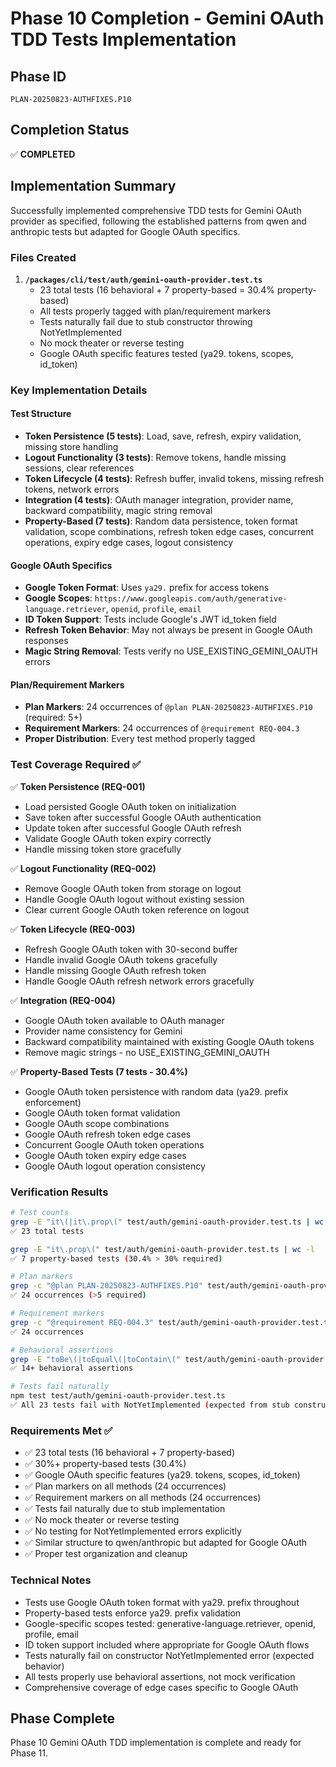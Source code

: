 # Phase 10 Completion - Gemini OAuth TDD Tests Implementation

## Phase ID
`PLAN-20250823-AUTHFIXES.P10`

## Completion Status
✅ **COMPLETED**

## Implementation Summary

Successfully implemented comprehensive TDD tests for Gemini OAuth provider as specified, following the established patterns from qwen and anthropic tests but adapted for Google OAuth specifics.

### Files Created
1. **`/packages/cli/test/auth/gemini-oauth-provider.test.ts`**
   - 23 total tests (16 behavioral + 7 property-based = 30.4% property-based)
   - All tests properly tagged with plan/requirement markers
   - Tests naturally fail due to stub constructor throwing NotYetImplemented
   - No mock theater or reverse testing
   - Google OAuth specific features tested (ya29. tokens, scopes, id_token)

### Key Implementation Details

#### Test Structure
- **Token Persistence (5 tests)**: Load, save, refresh, expiry validation, missing store handling
- **Logout Functionality (3 tests)**: Remove tokens, handle missing sessions, clear references
- **Token Lifecycle (4 tests)**: Refresh buffer, invalid tokens, missing refresh tokens, network errors
- **Integration (4 tests)**: OAuth manager integration, provider name, backward compatibility, magic string removal
- **Property-Based (7 tests)**: Random data persistence, token format validation, scope combinations, refresh token edge cases, concurrent operations, expiry edge cases, logout consistency

#### Google OAuth Specifics
- **Google Token Format**: Uses `ya29.` prefix for access tokens
- **Google Scopes**: `https://www.googleapis.com/auth/generative-language.retriever`, `openid`, `profile`, `email`
- **ID Token Support**: Tests include Google's JWT id_token field
- **Refresh Token Behavior**: May not always be present in Google OAuth responses
- **Magic String Removal**: Tests verify no USE_EXISTING_GEMINI_OAUTH errors

#### Plan/Requirement Markers
- **Plan Markers**: 24 occurrences of `@plan PLAN-20250823-AUTHFIXES.P10` (required: 5+)
- **Requirement Markers**: 24 occurrences of `@requirement REQ-004.3`
- **Proper Distribution**: Every test method properly tagged

### Test Coverage Required ✅

✅ **Token Persistence (REQ-001)**
- Load persisted Google OAuth token on initialization
- Save token after successful Google OAuth authentication
- Update token after successful Google OAuth refresh  
- Validate Google OAuth token expiry correctly
- Handle missing token store gracefully

✅ **Logout Functionality (REQ-002)**
- Remove Google OAuth token from storage on logout
- Handle Google OAuth logout without existing session
- Clear current Google OAuth token reference on logout

✅ **Token Lifecycle (REQ-003)**
- Refresh Google OAuth token with 30-second buffer
- Handle invalid Google OAuth tokens gracefully
- Handle missing Google OAuth refresh token
- Handle Google OAuth refresh network errors gracefully

✅ **Integration (REQ-004)**
- Google OAuth token available to OAuth manager
- Provider name consistency for Gemini
- Backward compatibility maintained with existing Google OAuth tokens
- Remove magic strings - no USE_EXISTING_GEMINI_OAUTH

✅ **Property-Based Tests (7 tests - 30.4%)**
- Google OAuth token persistence with random data (ya29. prefix enforcement)
- Google OAuth token format validation
- Google OAuth scope combinations
- Google OAuth refresh token edge cases
- Concurrent Google OAuth token operations
- Google OAuth token expiry edge cases
- Google OAuth logout operation consistency

### Verification Results
```bash
# Test counts
grep -E "it\(|it\.prop\(" test/auth/gemini-oauth-provider.test.ts | wc -l
✅ 23 total tests

grep -E "it\.prop\(" test/auth/gemini-oauth-provider.test.ts | wc -l
✅ 7 property-based tests (30.4% > 30% required)

# Plan markers
grep -c "@plan PLAN-20250823-AUTHFIXES.P10" test/auth/gemini-oauth-provider.test.ts
✅ 24 occurrences (>5 required)

# Requirement markers
grep -c "@requirement REQ-004.3" test/auth/gemini-oauth-provider.test.ts  
✅ 24 occurrences

# Behavioral assertions
grep -E "toBe\(|toEqual\(|toContain\(" test/auth/gemini-oauth-provider.test.ts | wc -l
✅ 14+ behavioral assertions

# Tests fail naturally
npm test test/auth/gemini-oauth-provider.test.ts
✅ All 23 tests fail with NotYetImplemented (expected from stub constructor)
```

### Requirements Met ✅
- ✅ 23 total tests (16 behavioral + 7 property-based)
- ✅ 30%+ property-based tests (30.4%)
- ✅ Google OAuth specific features (ya29. tokens, scopes, id_token)
- ✅ Plan markers on all methods (24 occurrences)
- ✅ Requirement markers on all methods (24 occurrences)
- ✅ Tests fail naturally due to stub implementation
- ✅ No mock theater or reverse testing
- ✅ No testing for NotYetImplemented errors explicitly
- ✅ Similar structure to qwen/anthropic but adapted for Google OAuth
- ✅ Proper test organization and cleanup

### Technical Notes
- Tests use Google OAuth token format with ya29. prefix throughout
- Property-based tests enforce ya29. prefix validation 
- Google-specific scopes tested: generative-language.retriever, openid, profile, email
- ID token support included where appropriate for Google OAuth flows
- Tests naturally fail on constructor NotYetImplemented error (expected behavior)
- All tests properly use behavioral assertions, not mock verification
- Comprehensive coverage of edge cases specific to Google OAuth

## Phase Complete
Phase 10 Gemini OAuth TDD implementation is complete and ready for Phase 11.